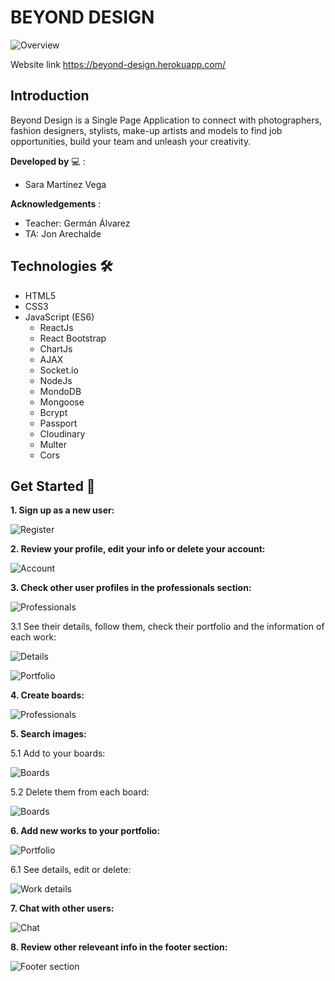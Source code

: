 # BEYOND DESIGN

<img src="https://i.postimg.cc/k4mxwTyD/BEYOND-DESIGN.png" alt="Overview">

Website link https://beyond-design.herokuapp.com/

## Introduction

Beyond Design is a Single Page Application to connect with photographers, fashion designers, stylists, make-up artists and models to find job opportunities, build your team and unleash your creativity.

**Developed by** :computer: :
- Sara Martínez Vega

**Acknowledgements** :

- Teacher: Germán Álvarez
- TA: Jon Arechalde

## Technologies 🛠️

- HTML5 
- CSS3
- JavaScript (ES6)
  - ReactJs
  - React Bootstrap
  - ChartJs
  - AJAX
  - Socket.io  
  - NodeJs
  - MondoDB
  - Mongoose
  - Bcrypt
  - Passport
  - Cloudinary
  - Multer
  - Cors  

## Get Started :rocket:

**1. Sign up as a new user:**

![Register](https://res.cloudinary.com/dmsx3xete/image/upload/v1610283724/creative-app/signup_1_ko5tkr.png)

**2. Review your profile, edit your info or delete your account:**

![Account](https://res.cloudinary.com/dmsx3xete/image/upload/v1610283605/creative-app/account_jfbaug.png)

**3. Check other user profiles in the professionals section:**

![Professionals](https://res.cloudinary.com/dmsx3xete/image/upload/v1610283606/creative-app/professionals_ktiwmu.png)

3.1 See their details, follow them, check their portfolio and the information of each work:

![Details](https://res.cloudinary.com/dmsx3xete/image/upload/v1610283606/creative-app/user_details_mkkif4.png)

![Portfolio](https://res.cloudinary.com/dmsx3xete/image/upload/v1610283606/creative-app/portfolio_of4qst.png)

**4. Create boards:**

![Professionals](https://res.cloudinary.com/dmsx3xete/image/upload/v1610283606/creative-app/boards_e6bs9y.png)

**5. Search images:**

5.1 Add to your boards:

![Boards](https://res.cloudinary.com/dmsx3xete/image/upload/v1610283605/creative-app/images_v34v7y.png)

5.2 Delete them from each board:

![Boards](https://res.cloudinary.com/dmsx3xete/image/upload/v1610283605/creative-app/board_otcxlb.png)

**6. Add new works to your portfolio:**

![Portfolio](https://res.cloudinary.com/dmsx3xete/image/upload/v1610283605/creative-app/edit_work_djxkha.png)

6.1 See details, edit or delete:

![Work details](https://res.cloudinary.com/dmsx3xete/image/upload/v1610283605/creative-app/work_details_ynhmel.png)

**7. Chat with other users:**

![Chat](https://res.cloudinary.com/dmsx3xete/image/upload/v1610283606/creative-app/chat_kbzqtx.png)

**8. Review other releveant info in the footer section:**

![Footer section](https://res.cloudinary.com/dmsx3xete/image/upload/v1610283606/creative-app/chart_f52vnc.png)
 
